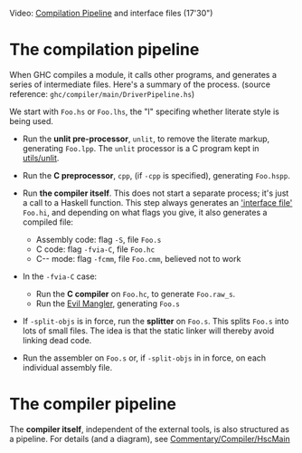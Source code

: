 
Video: [
Compilation Pipeline](http://video.google.com/videoplay?docid=-4326420154219711812) and interface files (17'30")


# The compilation pipeline



When GHC compiles a module, it calls other programs, and generates a series of intermediate files.  Here's a summary of the process.
(source reference: `ghc/compiler/main/DriverPipeline.hs`)



We start with `Foo.hs` or `Foo.lhs`, the "l" specifing whether literate style is being used.


- Run the **unlit pre-processor**, `unlit`, to remove the literate markup, generating `Foo.lpp`.  The `unlit` processor is a C program kept in [utils/unlit](/trac/ghc/browser/ghc/utils/unlit).

- Run the **C preprocessor**, `cpp`, (if `-cpp` is specified), generating `Foo.hspp`.

- Run **the compiler itself**. This does not start a separate process; it's just a call to a Haskell function.  This step always generates an ['interface file'](commentary/compiler/iface-files) `Foo.hi`, and depending on what flags you give, it also generates a compiled file:

  - Assembly code: flag `-S`, file `Foo.s`
  - C code: flag `-fvia-C`, file `Foo.hc`
  - C-- mode: flag `-fcmm`, file `Foo.cmm`, believed not to work

- In the `-fvia-C` case:

  - Run the **C compiler** on `Foo.hc`, to generate `Foo.raw_s`.
  - Run the [Evil Mangler](commentary/evil-mangler), generating `Foo.s`

- If `-split-objs` is in force, run the **splitter** on `Foo.s`.  This splits `Foo.s` into lots of small files.  The idea is that the static linker will thereby avoid linking dead code.

- Run the assembler on `Foo.s` or, if `-split-objs` in in force, on each individual assembly file.

# The compiler pipeline



The **compiler itself**, independent of the external tools, is also structured as a pipeline.  For details (and a diagram), see [Commentary/Compiler/HscMain](commentary/compiler/hsc-main)


